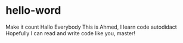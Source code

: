 # hello-word
Make it count 
Hallo Everybody
This is Ahmed, I learn code autodidact
Hopefully I can read and write code like you, master!
